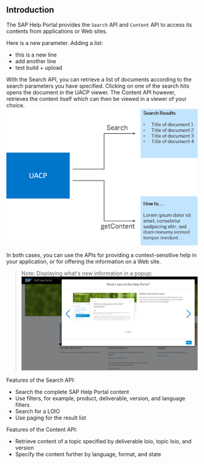 ## Introduction

The SAP Help Portal provides the `Search` API and `Content` API to access its contents from applications or Web sites.

Here is a new parameter.
Adding a list:
- this is a new line
- add another line
- test build + upload


With the Search API, you can retrieve a list of documents according to the search parameters you have specified. Clicking on one of the search hits opens the document in the UACP viewer. The Content API however, retrieves the content itself which can then be viewed in a viewer of your choice.![](loiode1762692e0340f097bedc8984d4064a_LowRes.png)

In both cases, you can use the APIs for providing a context-sensitive help in your application, or for offering the information on a Web site.

> Note:
> Displaying what's new information in a popup: ![](loio3e27201b747c44b58c08e657accd284e_LowRes.png)
> 
> 

Features of the Search API:

- Search the complete SAP Help Portal content
- Use filters, for example, product, deliverable, version, and language filters
- Search for a LOIO
- Use paging for the result list

Features of the Content API:

- Retrieve content of a topic specified by deliverable loio, topic loio, and version
- Specify the content further by language, format, and state

